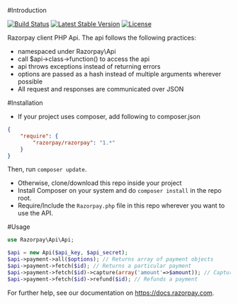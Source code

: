 #Introduction

[![Build Status](https://travis-ci.org/Razorpay/razorpay-php.svg?branch=master)](https://travis-ci.org/Razorpay/razorpay-php) [![Latest Stable Version](https://poser.pugx.org/razorpay/razorpay/v/stable.svg)](https://packagist.org/packages/razorpay/razorpay) [![License](https://poser.pugx.org/razorpay/razorpay/license.svg)](https://packagist.org/packages/razorpay/razorpay)

Razorpay client PHP Api. The api follows the following practices:

- namespaced under Razorpay\Api
- call $api->class->function() to access the api
- api throws exceptions instead of returning errors
- options are passed as a hash instead of multiple arguments wherever possible
- All request and responses are communicated over JSON

#Installation
- If your project uses composer, add following to composer.json
```json
{
    "require": {
        "razorpay/razorpay": "1.*"
    }
}
```
Then, run `composer update`.
- Otherwise, clone/download this repo inside your project
- Install Composer on your system and do `composer install` in the repo root.
- Require/Include the `Razorpay.php` file in this repo wherever you want to use the API.

#Usage

```php
use Razorpay\Api\Api;

$api = new Api($api_key, $api_secret);
$api->payment->all($options); // Returns array of payment objects
$api->payment->fetch($id); // Returns a particular payment
$api->payment->fetch($id)->capture(array('amount'=>$amount)); // Captures a payment
$api->payment->fetch($id)->refund($id); // Refunds a payment
```

For further help, see our documentation on <https://docs.razorpay.com>.

[composer-install]: https://getcomposer.org/doc/00-intro.md#installation-linux-unix-osx
